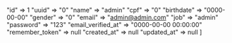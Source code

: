  "id" => 1
    "uuid" => "0"
    "name" => "admin"
    "cpf" => "0"
    "birthdate" => "0000-00-00"
    "gender" => "0"
    "email" => "admin@admin.com"
    "job" => "admin"
    "password" => "123"
    "email_verified_at" => "0000-00-00 00:00:00"
    "remember_token" => null
    "created_at" => null
    "updated_at" => null
  ]